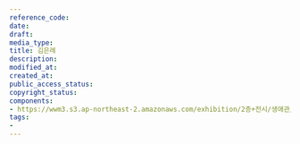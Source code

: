 ```yaml
---
reference_code: 
date: 
draft: 
media_type: 
title: 김은례
description: 
modified_at: 
created_at: 
public_access_status: 
copyright_status: 
components:
- https://wwm3.s3.ap-northeast-2.amazonaws.com/exhibition/2층+전시/생애관/할머니들/김은례.jpg
tags:
- 
---
```

